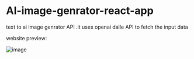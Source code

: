 # AI-image-genrator-react-app

text to ai image genrator API .it uses openai dalle API to fetch the input data 


website preview:

![image](https://user-images.githubusercontent.com/91087103/212530377-5dcb2090-ef47-4e4a-8ff7-bf1e9139fa30.png)

